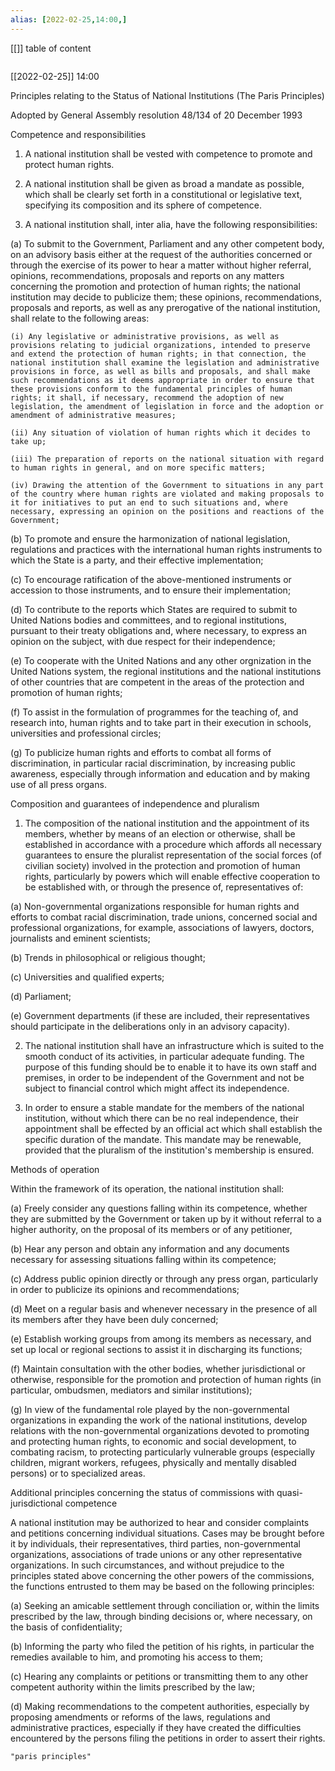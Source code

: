 ```yaml
---
alias: [2022-02-25,14:00,]
---
```

[[]]
table of content
```toc
```

[[2022-02-25]] 14:00

Principles relating to the Status of National Institutions (The Paris Principles)

Adopted by General Assembly resolution 48/134 of 20 December 1993

Competence and responsibilities

1. A national institution shall be vested with competence to promote and protect human rights.

2. A national institution shall be given as broad a mandate as possible, which shall be clearly set forth in a constitutional or legislative text, specifying its composition and its sphere of competence.

3. A national institution shall, inter alia, have the following responsibilities:

(a) To submit to the Government, Parliament and any other competent body, on an advisory basis either at the request of the authorities concerned or through the exercise of its power to hear a matter without higher referral, opinions, recommendations, proposals and reports on any matters concerning the promotion and protection of human rights; the national institution may decide to publicize them; these opinions, recommendations, proposals and reports, as well as any prerogative of the national institution, shall relate to the following areas:

    (i) Any legislative or administrative provisions, as well as provisions relating to judicial organizations, intended to preserve and extend the protection of human rights; in that connection, the national institution shall examine the legislation and administrative provisions in force, as well as bills and proposals, and shall make such recommendations as it deems appropriate in order to ensure that these provisions conform to the fundamental principles of human rights; it shall, if necessary, recommend the adoption of new legislation, the amendment of legislation in force and the adoption or amendment of administrative measures;

    (ii) Any situation of violation of human rights which it decides to take up;

    (iii) The preparation of reports on the national situation with regard to human rights in general, and on more specific matters;

    (iv) Drawing the attention of the Government to situations in any part of the country where human rights are violated and making proposals to it for initiatives to put an end to such situations and, where necessary, expressing an opinion on the positions and reactions of the Government; 

(b) To promote and ensure the harmonization of national legislation, regulations and practices with the international human rights instruments to which the State is a party, and their effective implementation;

(c) To encourage ratification of the above-mentioned instruments or accession to those instruments, and to ensure their implementation;

(d) To contribute to the reports which States are required to submit to United Nations bodies and committees, and to regional institutions, pursuant to their treaty obligations and, where necessary, to express an opinion on the subject, with due respect for their independence;

(e) To cooperate with the United Nations and any other orgnization in the United Nations system, the regional institutions and the national institutions of other countries that are competent in the areas of the protection and promotion of human rights;

(f) To assist in the formulation of programmes for the teaching of, and research into, human rights and to take part in their execution in schools, universities and professional circles;

(g) To publicize human rights and efforts to combat all forms of discrimination, in particular racial discrimination, by increasing public awareness, especially through information and education and by making use of all press organs.

Composition and guarantees of independence and pluralism

1. The composition of the national institution and the appointment of its members, whether by means of an election or otherwise, shall be established in accordance with a procedure which affords all necessary guarantees to ensure the pluralist representation of the social forces (of civilian society) involved in the protection and promotion of human rights, particularly by powers which will enable effective cooperation to be established with, or through the presence of, representatives of:

(a) Non-governmental organizations responsible for human rights and efforts to combat racial discrimination, trade unions, concerned social and professional organizations, for example, associations of lawyers, doctors, journalists and eminent scientists;

(b) Trends in philosophical or religious thought;

(c) Universities and qualified experts;

(d) Parliament;

(e) Government departments (if these are included, their representatives should participate in the deliberations only in an advisory capacity).

2. The national institution shall have an infrastructure which is suited to the smooth conduct of its activities, in particular adequate funding. The purpose of this funding should be to enable it to have its own staff and premises, in order to be independent of the Government and not be subject to financial control which might affect its independence.

3. In order to ensure a stable mandate for the members of the national institution, without which there can be no real independence, their appointment shall be effected by an official act which shall establish the specific duration of the mandate. This mandate may be renewable, provided that the pluralism of the institution's membership is ensured.

Methods of operation

Within the framework of its operation, the national institution shall:

(a) Freely consider any questions falling within its competence, whether they are submitted by the Government or taken up by it without referral to a higher authority, on the proposal of its members or of any petitioner,

(b) Hear any person and obtain any information and any documents necessary for assessing situations falling within its competence;

(c) Address public opinion directly or through any press organ, particularly in order to publicize its opinions and recommendations;

(d) Meet on a regular basis and whenever necessary in the presence of all its members after they have been duly concerned;

(e) Establish working groups from among its members as necessary, and set up local or regional sections to assist it in discharging its functions;

(f) Maintain consultation with the other bodies, whether jurisdictional or otherwise, responsible for the promotion and protection of human rights (in particular, ombudsmen, mediators and similar institutions);

(g) In view of the fundamental role played by the non-governmental organizations in expanding the work of the national institutions, develop relations with the non-governmental organizations devoted to promoting and protecting human rights, to economic and social development, to combating racism, to protecting particularly vulnerable groups (especially children, migrant workers, refugees, physically and mentally disabled persons) or to specialized areas.

Additional principles concerning the status of commissions with quasi-jurisdictional competence

A national institution may be authorized to hear and consider complaints and petitions concerning individual situations. Cases may be brought before it by individuals, their representatives, third parties, non-governmental organizations, associations of trade unions or any other representative organizations. In such circumstances, and without prejudice to the principles stated above concerning the other powers of the commissions, the functions entrusted to them may be based on the following principles:

(a) Seeking an amicable settlement through conciliation or, within the limits prescribed by the law, through binding decisions or, where necessary, on the basis of confidentiality;

(b) Informing the party who filed the petition of his rights, in particular the remedies available to him, and promoting his access to them;

(c) Hearing any complaints or petitions or transmitting them to any other competent authority within the limits prescribed by the law;

(d) Making recommendations to the competent authorities, especially by proposing amendments or reforms of the laws, regulations and administrative practices, especially if they have created the difficulties encountered by the persons filing the petitions in order to assert their rights.
```query
"paris principles"
```